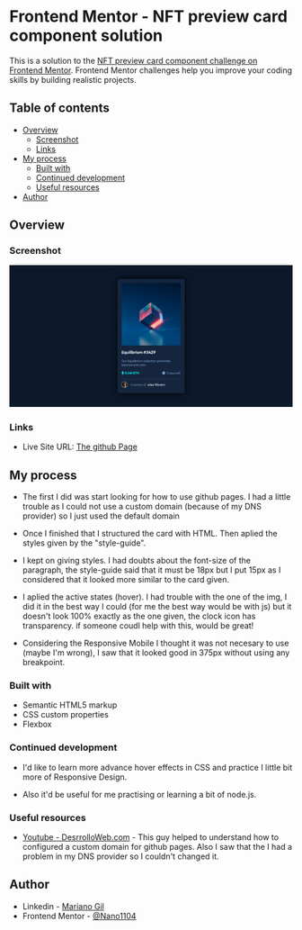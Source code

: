 # Frontend Mentor - NFT preview card component solution

This is a solution to the [NFT preview card component challenge on Frontend Mentor](https://www.frontendmentor.io/challenges/nft-preview-card-component-SbdUL_w0U). Frontend Mentor challenges help you improve your coding skills by building realistic projects. 

## Table of contents

- [Overview](#overview)
  - [Screenshot](#screenshot)
  - [Links](#links)
- [My process](#my-process)
  - [Built with](#built-with)
  - [Continued development](#continued-development)
  - [Useful resources](#useful-resources)
- [Author](#author)

## Overview

### Screenshot
![](./screenNFTcard.png)

### Links
- Live Site URL: [The github Page](https://nano1104.github.io/nftcard-preview/)
 
## My process
- The first I did was start looking for how to use github pages. 
I had a little trouble as I could not use a custom domain 
(because of my DNS provider) so I just used the default domain

- Once I finished that I structured the card with HTML. Then aplied the styles
given by the "style-guide".

- I kept on giving styles. I had doubts about the
font-size of the paragraph, the style-guide said that it must be 18px but I put 15px 
as I considered that it looked more similar to the card given.

- I aplied the active states (hover). I had trouble with the one of the img, 
I did it in the best way I could (for me the best way would be with js) but it doesn't look 100% exactly
as the one given, the clock icon has transparency. if someone coudl help with this, would be great!

- Considering  the Responsive Mobile I thought it was not necesary to use (maybe I'm wrong), I saw
that it looked good in 375px without using any breakpoint.

### Built with
- Semantic HTML5 markup
- CSS custom properties
- Flexbox

### Continued development
- I'd like to learn more advance hover effects in CSS and practice I little bit more of Responsive Design. 

- Also it'd be useful for me practising or learning a bit of node.js.

### Useful resources
- [Youtube - DesrrolloWeb.com](https://www.youtube.com/watch?v=nbUR1jzVI5g&t=375s) - This guy helped to understand
how to configured a custom domain for github pages. Also I saw that the I had a problem in my DNS provider so I
couldn't changed it. 

## Author

- Linkedin - [Mariano Gil](https://www.linkedin.com/in/mariano-gil-24740620b/)
- Frontend Mentor - [@Nano1104](https://www.frontendmentor.io/profile/Nano1104)
